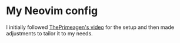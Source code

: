 # My Neovim config

I initially followed [ThePrimeagen's video](https://www.youtube.com/watch?v=w7i4amO_zaE) for the setup and then made adjustments to tailor it to my needs.
